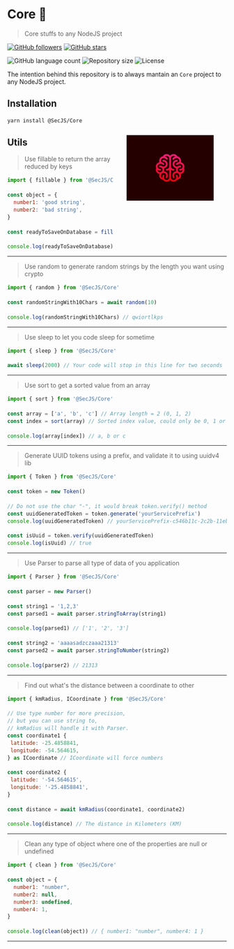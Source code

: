 # Core 🧠

> Core stuffs to any NodeJS project

[![GitHub followers](https://img.shields.io/github/followers/jlenon7.svg?style=social&label=Follow&maxAge=2592000)](https://github.com/jlenon7?tab=followers)
[![GitHub stars](https://img.shields.io/github/stars/secjs/core.svg?style=social&label=Star&maxAge=2592000)](https://github.com/secjs/core/stargazers/)

<p>
  <img alt="GitHub language count" src="https://img.shields.io/github/languages/count/secjs/core?style=for-the-badge&logo=appveyor">

  <img alt="Repository size" src="https://img.shields.io/github/repo-size/secjs/core?style=for-the-badge&logo=appveyor">

  <img alt="License" src="https://img.shields.io/badge/license-MIT-brightgreen?style=for-the-badge&logo=appveyor">
</p>

The intention behind this repository is to always mantain an `Core` project to any NodeJS project.

<img src=".github/core.jpg" width="200px" align="right" hspace="30px" vspace="100px">

## Installation

```bash
yarn install @SecJS/Core
```

## Utils

> Use fillable to return the array reduced by keys

```js
import { fillable } from '@SecJS/Core'

const object = {
  number1: 'good string',
  number2: 'bad string',
}

const readyToSaveOnDatabase = fillable(object, ['number1'])

console.log(readyToSaveOnDatabase) // { number1: 'good string' }
```

---

> Use random to generate random strings by the length you want using crypto

```js
import { random } from '@SecJS/Core'

const randomStringWith10Chars = await random(10)

console.log(randomStringWith10Chars) // qwiortlkps
```

---

> Use sleep to let you code sleep for sometime

```js
import { sleep } from '@SecJS/Core'

await sleep(2000) // Your code will stop in this line for two seconds
```

---

> Use sort to get a sorted value from an array

```js
import { sort } from '@SecJS/Core'

const array = ['a', 'b', 'c'] // Array length = 2 (0, 1, 2)
const index = sort(array) // Sorted index value, could only be 0, 1 or 2

console.log(array[index]) // a, b or c
```

---

> Generate UUID tokens using a prefix, and validate it to using uuidv4 lib

```js
import { Token } from '@SecJS/Core'

const token = new Token()

// Do not use the char "-", it would break token.verify() method
const uuidGeneratedToken = token.generate('yourServicePrefix')
console.log(uuidGeneratedToken) // yourServicePrefix-c546b11c-2c2b-11eb-adc1-0242ac120002

const isUuid = token.verify(uuidGeneratedToken)
console.log(isUuid) // true
```

---

> Use Parser to parse all type of data of you application

```js
import { Parser } from '@SecJS/Core'

const parser = new Parser()

const string1 = '1,2,3'
const parsed1 = await parser.stringToArray(string1)

console.log(parsed1) // ['1', '2', '3']

const string2 = 'aaaasadzczaaa21313'
const parsed2 = await parser.stringToNumber(string2)

console.log(parser2) // 21313
```

---

> Find out what's the distance between a coordinate to other

```js
import { kmRadius, ICoordinate } from '@SecJS/Core'

// Use type number for more precision,
// but you can use string to,
// kmRadius will handle it with Parser.
const coordinate1 {
 latitude: -25.4858841,
 longitude: -54.564615,
} as ICoordinate // ICoordinate will force numbers

const coordinate2 {
 latitude: '-54.564615',
 longitude: '-25.4858841',
}

const distance = await kmRadius(coordinate1, coordinate2)

console.log(distance) // The distance in Kilometers (KM)
```

---

> Clean any type of object where one of the properties are null or undefined

```js
import { clean } from '@SecJS/Core'

const object = {
  number1: "number",
  number2: null,
  number3: undefined,
  number4: 1,
}

console.log(clean(object)) // { number1: "number", number4: 1 }
```

---
